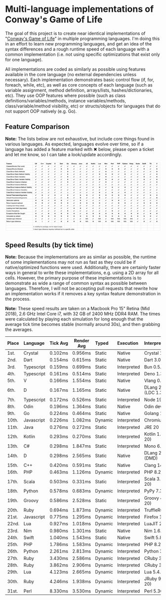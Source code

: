 # Multi-language implementations of Conway's Game of Life

The goal of this project is to create near identical implementations of "[Conway's Game of Life](http://en.wikipedia.org/wiki/Conway's_Game_of_Life)" in multiple programming languages. I'm doing this in an effort to learn new programming languages, and get an idea of the syntax differences and a rough runtime speed of each language with a common implementation (i.e. not using specific optimizations that exist only for one language).

All implementations are coded as similarly as possible using features available in the core language (no external dependencies unless necessary). Each implementation demonstrates basic control flow (if, for, foreach, while, etc), as well as core concepts of each language (such as variable assignment, method definition, arrays/lists, hashes/dictionaries, etc). They use OOP features where possible (such as class definitions/variables/methods, instance variables/methods, class/variable/method visibility, etc) or structs/objects for languages that do not support OOP natively (e.g. Go).

## Feature Comparison

**Note:** The lists below are not exhaustive, but include core things found in various languages. As expected, languages evolve over time, so if a language has added a feature marked with ✖ below, please open a ticket and let me know, so I can take a look/update accordingly.

![Feature Comparison Spreadsheet](/features.png)

## Speed Results (by tick time)

**Note:** Because the implementations are as similar as possible, the runtime of some implementations may not run as fast as they could be if native/optimized functions were used. Additionally, there are certainly faster ways in general to write these implementations, e.g. using a 2D array for all cells. However, the primary purpose of these implementations is to demonstrate as wide a range of common syntax as possible between languages. Therefore, I will not be accepting pull requests that rewrite how an implementation works if it removes a key syntax feature demonstration in the process.

**Note:** These speed results are taken on a Macbook Pro 15" Retina (Mid 2018), 2.6 GHz Intel Core i7, with 32 GB of 2400 MHz DDR4 RAM. The times were calculated by playing each simulation for long enough that the average tick time becomes stable (normally around 30s), and then grabbing the averages.

| Place | Language   | Tick Avg | Render Avg | Typed   | Execution   | Interpreter/Runtime        |
| :---- | :--------- | :------: | :--------: | :------ | :---------- | :------------------------- |
| 1st.  | Crystal    | 0.102ms  |  0.956ms   | Static  | Native      | Crystal 1.7.2              |
| 2nd.  | Dart       | 0.154ms  |  0.615ms   | Static  | Native      | Dart 3.0.0                 |
| 3rd.  | Typescript | 0.159ms  |  0.699ms   | Static  | Interpreted | Bun 0.5.6                  |
| 4th.  | Typescript | 0.161ms  |  0.514ms   | Static  | Interpreted | Deno 1.31.1                |
| 5th.  | V          | 0.166ms  |  1.554ms   | Static  | Native      | Vlang 0.3.3                |
| 6th.  | D          | 0.167ms  |  1.165ms   | Static  | Native      | DLang 2.102.2 (LDC 1.32.0) |
| 7th.  | Typescript | 0.172ms  |  0.526ms   | Static  | Interpreted | Node 19.6.1                |
| 8th.  | Odin       | 0.196ms  |  1.364ms   | Static  | Native      | Odin dev-2023-08           |
| 9th.  | Go         | 0.224ms  |  0.464ms   | Static  | Native      | Golang 1.20.7              |
| 10th. | Javascript | 0.226ms  |  1.082ms   | Dynamic | Interpreted | Chromium 110               |
| 11th. | Java       | 0.276ms  |  0.272ms   | Static  | Interpreted | JRE 20                     |
| 12th. | Kotlin     | 0.293ms  |  0.270ms   | Static  | Interpreted | Kotlin 1.8.21 (JRE 20)     |
| 13th. | C#         | 0.298ms  |  1.847ms   | Static  | Interpreted | Mono 6.12.0.182            |
| 14th. | D          | 0.298ms  |  2.565ms   | Static  | Native      | DLang 2.103.0 (DMD)        |
| 15th. | C++        | 0.420ms  |  0.591ms   | Static  | Native      | Clang 14.0.3               |
| 16th. | PHP        | 0.463ms  |  1.126ms   | Dynamic | Interpreted | PHP 8.2.5 (w/JIT)          |
| 17th. | Scala      | 0.503ms  |  0.331ms   | Static  | Interpreted | Scala 3.2.2 (JRE 20)       |
| 18th. | Python     | 0.578ms  |  0.683ms   | Dynamic | Interpreted | PyPy 7.3.9                 |
| 19th. | Groovy     | 0.586ms  |  2.528ms   | Static  | Interpreted | Groovy 4.0.11 (JRE 20)     |
| 20th. | Ruby       | 0.694ms  |  1.873ms   | Dynamic | Interpreted | TruffleRuby 22.3.1         |
| 21st. | Javascript | 0.775ms  |  1.295ms   | Dynamic | Interpreted | Firefox 110.0              |
| 22nd. | Lua        | 0.927ms  |  1.018ms   | Dynamic | Interpreted | LuaJIT 2.1.0-beta3         |
| 23rd. | Nim        | 0.980ms  |  1.301ms   | Static  | Native      | Nim 1.6.12                 |
| 24th. | Swift      | 1.040ms  |  1.543ms   | Static  | Native      | Swift 5.8.0                |
| 25th. | PHP        | 1.786ms  |  1.583ms   | Dynamic | Interpreted | PHP 8.2.5                  |
| 26th. | Python     | 2.261ms  |  2.813ms   | Dynamic | Interpreted | Python 3.11.2              |
| 27th. | Ruby       | 3.430ms  |  2.586ms   | Dynamic | Interpreted | CRuby 3.2.1 (w/JIT)        |
| 28th. | Ruby       | 3.862ms  |  2.906ms   | Dynamic | Interpreted | CRuby 3.2.1                |
| 29th. | Lua        | 4.123ms  |  2.665ms   | Dynamic | Interpreted | Lua 5.4.4                  |
| 30th. | Ruby       | 4.246ms  |  1.938ms   | Dynamic | Interpreted | JRuby 9.4.1.0 (JRE 20)     |
| 31st. | Perl       | 8.330ms  |  3.530ms   | Dynamic | Interpreted | Perl 5.36.0                |
